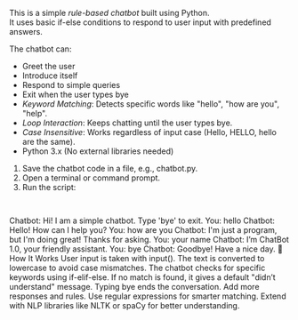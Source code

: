This is a simple *rule-based chatbot* built using Python.  
It uses basic if-else conditions to respond to user input with predefined answers.

The chatbot can:
- Greet the user
- Introduce itself
- Respond to simple queries
- Exit when the user types bye
- *Keyword Matching*: Detects specific words like "hello", "how are you", "help".
- *Loop Interaction*: Keeps chatting until the user types bye.
- *Case Insensitive*: Works regardless of input case (Hello, HELLO, hello are the same).
- Python 3.x (No external libraries needed)
1. Save the chatbot code in a file, e.g., chatbot.py.
2. Open a terminal or command prompt.
3. Run the script:
   ```bash
  

Chatbot: Hi! I am a simple chatbot. Type 'bye' to exit.
You: hello
Chatbot: Hello! How can I help you?
You: how are you
Chatbot: I'm just a program, but I'm doing great! Thanks for asking.
You: your name
Chatbot: I’m ChatBot 1.0, your friendly assistant.
You: bye
Chatbot: Goodbye! Have a nice day.
📖 How It Works
User input is taken with input().
The text is converted to lowercase to avoid case mismatches.
The chatbot checks for specific keywords using if-elif-else.
If no match is found, it gives a default "didn’t understand" message.
Typing bye ends the conversation.
Add more responses and rules.
Use regular expressions for smarter matching.
Extend with NLP libraries like NLTK or spaCy for better understanding.
